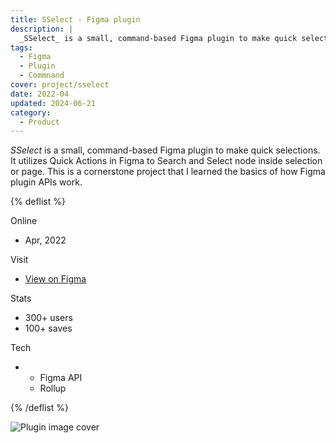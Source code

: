 ```yaml
---
title: SSelect - Figma plugin
description: |
  _SSelect_ is a small, command-based Figma plugin to make quick selections. It utilizes Quick Actions in Figma to Search and Select node inside selection or page. This is a cornerstone project that I learned the basics of how Figma plugin APIs work.
tags:
  - Figma
  - Plugin
  - Commnand
cover: project/sselect
date: 2022-04
updated: 2024-06-21
category:
  - Product
---
```


_SSelect_ is a small, command-based Figma plugin to make quick selections. It utilizes Quick Actions in Figma to Search and Select node inside selection or page. This is a cornerstone project that I learned the basics of how Figma plugin APIs work.

{% deflist %}

Online

- Apr, 2022

Visit

- [View on Figma](https://figma.com/c/plugin/1087207671419748735)

Stats

- 300+ users
- 100+ saves

Tech

- - Figma API
  - Rollup

{% /deflist %}

![Plugin image cover](project/sselect)
